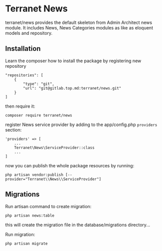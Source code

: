 # Terranet News

terranet/news provides the default skeleton from Admin Architect news module.
It includes News, News Categories modules as like as eloquent models and repository.

## Installation

Learn the composer how to install the package by registering new repository

```
"repositories": [
    {
        "type": "git",
        "url": "git@gitlab.top.md:terranet/news.git"
    }
]
```
then require it:

```
composer require terranet/news
```

register News service provider by adding to the app/config.php `providers` section:

```
'providers' => [
	...
	Terranet\News\ServiceProvider::class
	...
]
```

now you can publish the whole package resources by running:

```
php artisan vendor:publish [--provider="Terranet\\News\\ServiceProvider"]
```

## Migrations

Run artisan command to create migration:

```
php artisan news:table
```
this will create the migration file in the database/migrations directory...

Run migration:
```
php artisan migrate
```